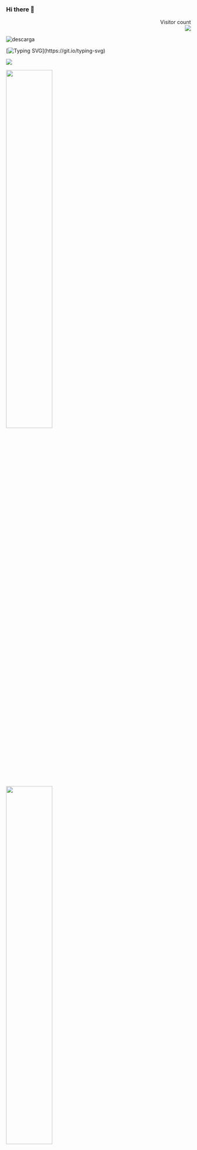 ### Hi there 👋
<p align="right"> 
  Visitor count<br>
  <img src="https://profile-counter.glitch.me/MaxiBarbo/count.svg" />
</p>

![descarga](https://user-images.githubusercontent.com/86979361/187540414-5f58deaa-2201-456a-b358-d3d37be24dfb.jpg)


[![Typing SVG](https://readme-typing-svg.herokuapp.com?font=Poppins&color=3FC015FF&size=30&lines=Hello!+I'm+a+QA+Tester;Manual+and+Automation;)](https://git.io/typing-svg)

<p align="left">
  <a href="https://skillicons.dev">
    <img src="https://skillicons.dev/icons?i=html,js,css,mysql,react,vscode,figma,docker,selenium" />
  </a>
</p>


<p align="left">
  <img height="50%" width="auto" src ="https://github-readme-stats.vercel.app/api?username=MaxiBarbo&show_icons=true&count_private=true&theme=darcula&hide_border=true&hide=issues,contribs&bg_color=00000000">
  <img height="50%" width="auto" src ="https://github-readme-stats.vercel.app/api/top-langs/?username=MaxiBarbo&layout=compact&hide_border=true&theme=darcula&bg_color=00000000&langs_count=6&hide=jupyter%20notebook,tex,css,php"> 
</p><p align="left">
  
<p align="left">
  
</p><p align="left">
  
Here are some ideas to get you started:
